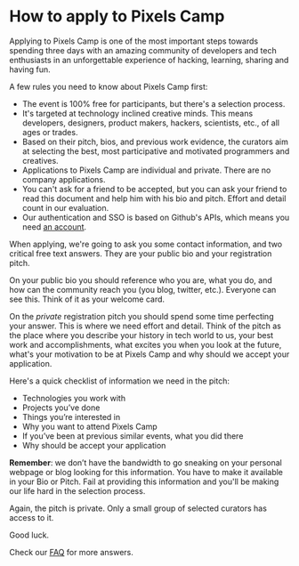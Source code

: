 # How to apply to Pixels Camp

Applying to Pixels Camp is one of the most important steps towards spending three days with an amazing community of developers and tech enthusiasts in an unforgettable experience of hacking, learning, sharing and having fun.

A few rules you need to know about Pixels Camp first:

* The event is 100% free for participants, but there's a selection process.
* It's targeted at technology inclined creative minds. This means developers, designers, product makers, hackers, scientists, etc., of all ages or trades.
* Based on their pitch, bios, and previous work evidence, the curators aim at selecting the best, most participative and motivated programmers and creatives.
* Applications to Pixels Camp are individual and private. There are no company applications.
* You can't ask for a friend to be accepted, but you can ask your friend to read this document and help him with his bio and pitch. Effort and detail count in our evaluation.
* Our authentication and SSO is based on Github's APIs, which means you need [an account][2].

When applying, we're going to ask you some contact information, and two critical free text answers. They are your public bio and your registration pitch.

On your public bio you should reference who you are, what you do, and how can the community reach you (you blog, twitter, etc.). Everyone can see this. Think of it as your welcome card.

On the *private* registration pitch you should spend some time perfecting your answer. This is where we need effort and detail. Think of the pitch as the place where you describe your history in tech world to us, your best work and accomplishments, what excites you when you look at the future,  what's your motivation to be at Pixels Camp and why should we accept your application.

Here's a quick checklist of information we need in the pitch:

* Technologies you work with
* Projects you’ve done
* Things you’re interested in
* Why you want to attend Pixels Camp
* If you’ve been at previous similar events, what you did there
* Why should be accept your application

**Remember**: we don’t have the bandwidth to go sneaking on your personal webpage or blog looking for this information. You have to make it available in your Bio or Pitch. Fail at providing this information and you'll be making our life hard in the selection process.

Again, the pitch is private. Only a small group of selected curators has access to it.

Good luck.

Check our [FAQ][1] for more answers.

[1]: https://github.com/PixelsCamp/docs/blob/master/FAQ.md
[2]: https://github.com/join
[3]: https://pixels.camp/profile/
